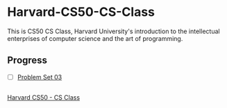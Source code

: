 # Harvard-CS50-CS-Class
This is CS50 CS Class, Harvard University's introduction to the intellectual enterprises of computer science and the art of programming.

## Progress   
- [ ] [Problem Set 03](https://cs50.harvard.edu/x/2020/psets/3/)
            

##
[Harvard CS50 - CS Class](https://cs50.harvard.edu/x/2020/)
